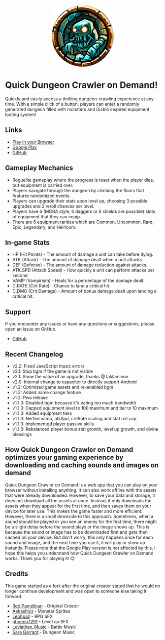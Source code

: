 <div align="center">
<img alt="dungeon crawler" src="./www/assets/icon/logo.webp" height="200px" ></img> 
</div>

# Quick Dungeon Crawler on Demand!

Quickly and easily access a thrilling dungeon-crawling experience at any time. 
With a simple click of a button, players can enter a randomly generated dungeon filled with monsters and Diablo inspired equipment looting system!

## Links

- [Play in your Browser](https://dungeon.werkstattl.com/)
- [Google Play](https://play.google.com/store/apps/details?id=com.thomaspeissl.quick_dungeon_crawler_od.twa)
- [GitHub](https://github.com/werkstattl/quick-dungeon-crawler-rpg-od)

## Gameplay Mechanics

- Roguelite gameplay where the progress is reset when the player dies, but equipment is carried over.
- Players navigate through the dungeon by climbing the floors that features randomized events.
- Players can upgrade their stats upon level up, choosing 3 possible upgrades and 2 reroll chances per level.
- Players have 6 (MOBA style, 6 daggers or 6 shields are possible) slots of equipment that they can equip.
- There are 6 equipment rarities which are Common, Uncommon, Rare, Epic, Legendary, and Heirloom.

## In-game Stats

- HP (Hit Points) - The amount of damage a unit can take before dying.
- ATK (Attack) - The amount of damage dealt when a unit attacks.
- DEF (Defense) - The amount of damage reduction against attacks.
- ATK.SPD (Attack Speed) - How quickly a unit can perform attacks per second.
- VAMP (Vampirism) - Heals for a percentage of the damage dealt.
- C.RATE (Crit Rate) - Chance to land a critical hit.
- C.DMG (Crit Damage) - Amount of bonus damage dealt upon landing a critical hit.

## Support

If you encounter any issues or have any questions or suggestions, please open an issue on GitHub.

- [GitHub](https://github.com/werkstattl/quick-dungeon-crawler-rpg-od/issues)

## Recent Changelog

- v2.2: Fixed JavaScript music errors
- v2.1: Stop bgm if the game is not visible
- v2.1: Show the value of an upgrade, thanks @Taklaminon
- v2.0: Internal change to capacitor to directly support Android
- v1.2: Optimized game assets and re-enabled bgm
- v1.2: Added name change feature
- v1.2: Pwa release
- v1.1.3: Disabled bgm because it's eating too much bandwidth
- v1.1.3: Capped equipment level to 100 maximum and tier to 10 maximum
- v1.1.3: Added equipment tiers
- v1.1.3: Nerfed vamp, atkSpd, critRate scaling and stat roll cap
- v1.1.3: Implemented player passive skills
- v1.1.3: Rebalanced player bonus stat growth, level up growth, and divine blessings

## How Quick Dungeon Crawler on Demand optimizes your gaming experience by downloading and caching sounds and images on demand

Quick Dungeon Crawler on Demand is a web app that you can play on your browser without installing anything. It can also work offline with the assets that were already downloaded. However, to save your data and storage, it does not download all the assets at once. Instead, it only downloads the assets when they appear for the first time, and then saves them on your device for later use. This makes the game faster and more efficient. However, there is a small downside to this approach. Sometimes, when a sound should be played or you see an enemy for the first time, there might be a slight delay before the sound plays or the image shows up. This is because the sound or image has to be downloaded first and gets then cached on your device. But don’t worry, this only happens once for each sound and image, and the next time you use it, it will play or show up instantly. 
Please note that the Google Play version is not affected by this. 
I hope this helps you understand how Quick Dungeon Crawler on Demand works. 
Thank you for playing it! 😊

## Credits

This game started as a fork after the original creator stated that he would no longer continue development and was open to someone else taking it forward.

- [Red Pangilinan](https://github.com/redpangilinan) - Original Creator
- [Aekashics](https://aekashics.itch.io/) - Monster Sprites
- [Leohpaz](https://leohpaz.itch.io/) - RPG SFX
- [phoenix1291](https://phoenix1291.itch.io/sound-effects-pack-2) - Level up SFX
- [Leviathan_Music](https://soundcloud.com/leviathan254) - Battle Music
- [Sara Garrard](https://sonatina.itch.io/letsadventure) - Dungeon Music
